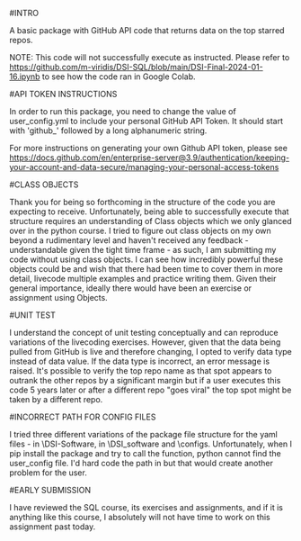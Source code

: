 #INTRO<br>

A basic package with GitHub API code that returns data on the top starred repos.<br>

NOTE: This code will not successfully execute as instructed. Please refer to https://github.com/m-viridis/DSI-SQL/blob/main/DSI-Final-2024-01-16.ipynb to see how the code ran in Google Colab. <br>

#API TOKEN INSTRUCTIONS<br>

In order to run this package, you need to change the value of user_config.yml to include your personal GitHub API Token. It should start with 'github_' followed by a long alphanumeric string. <br>

For more instructions on generating your own Github API token, please see https://docs.github.com/en/enterprise-server@3.9/authentication/keeping-your-account-and-data-secure/managing-your-personal-access-tokens<br>

#CLASS OBJECTS<br>

Thank you for being so forthcoming in the structure of the code you are expecting to receive. Unfortunately, being able to successfully execute that structure requires an understanding of Class objects which we only glanced over in the python course. I tried to figure out class objects on my own beyond a rudimentary level and haven't received any feedback - understandable given the tight time frame - as such, I am submitting my code without using class objects. I can see how incredibly powerful these objects could be and wish that there had been time to cover them in more detail, livecode multiple examples and practice writing them. Given their general importance, ideally there would have been an exercise or assignment using Objects. <br>

#UNIT TEST <br>

I understand the concept of unit testing conceptually and can reproduce variations of the livecoding exercises. However, given that the data being pulled from GitHub is live and therefore changing, I opted to verify data type instead of data value. If the data type is incorrect, an error message is raised. It's possible to verify the top repo name as that spot appears to outrank the other repos by a significant margin but if a user executes this code 5 years later or after a different repo "goes viral" the top spot might be taken by a different repo.  <br>

#INCORRECT PATH FOR CONFIG FILES <br>

I tried three different variations of the package file structure for the yaml files - in \DSI-Software, in \DSI_software and \configs. Unfortunately, when I pip install the package and try to call the function, python cannot find the user_config file. I'd hard code the path in but that would create another problem for the user. <br>

#EARLY SUBMISSION <br>

I have reviewed the SQL course, its exercises and assignments, and if it is anything like this course, I absolutely will not have time to work on this assignment past today. <br>

